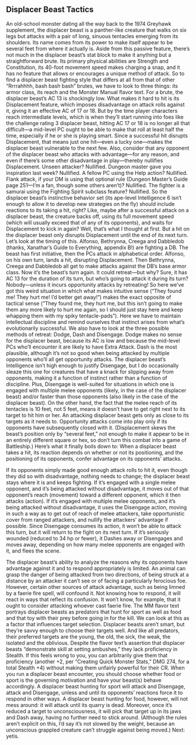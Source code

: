 ## Displacer Beast Tactics

An old-school monster dating all the way back to the 1974 Greyhawk supplement, the displacer beast is a panther-like creature that walks on six legs but attacks with a pair of long, sinuous tentacles emerging from its shoulders. Its name comes from its power to make itself appear to be several feet from where it actually is.
Aside from this passive feature, there’s not much in the displacer beast’s stat block to make it anything but a straightforward brute. Its primary physical abilities are Strength and Constitution, its 40-foot movement speed makes charging a snap, and it has no feature that allows or encourages a unique method of attack.
So to find a displacer beast fighting style that differs at all from that of other “Rrrrahhhh, bash bash bash” brutes, we have to look to three things: its armor class, its reach and the Monster Manual flavor text.
For a brute, the displacer beast’s AC 13 is shockingly low. What makes it hard to hit is its Displacement feature, which imposes disadvantage on attack rolls against it, giving it an effective AC of 17 or 18. But by the time player characters reach intermediate levels, which is when they’ll start running into foes like the challenge rating 3 displacer beast, hitting AC 17 or 18 is no longer all that difficult—a mid-level PC ought to be able to make that roll at least half the time, especially if he or she is playing smart. Since a successful hit disrupts Displacement, that means just one hit—even a lucky one—makes the displacer beast vulnerable to the next few.
Also, consider that any opponent of the displacer beast who attacks with advantage—for any reason, and even if there’s some other disadvantage in play—thereby nullifies Displacement. Unseen attacker? Nullified. Dungeon master gave you inspiration last week? Nullified. A fellow PC using the Help action? Nullified. Flank attack, if your DM is using that optional rule (Dungeon Master’s Guide page 251—I’m a fan, though some others aren’t)? Nullified. The fighter is a samurai using the Fighting Spirit subclass feature? Nullified.
So the displacer beast’s instinctive behavior set (its ape-level Intelligence 6 isn’t enough to allow it to develop new strategies on the fly) should include reactions to its taking a hit, right? Like, maybe after a successful attack on a displacer beast, the creature backs off, using its full movement speed (which will usually exceed that of any of its opponents), and waits for Displacement to kick in again?
Well, that’s what I thought at first. But a hit on the displacer beast only disrupts Displacement until the end of its next turn. Let’s look at the timing of this. Alfonso, Bethrynna, Creega and Dabbledob (thanks, Xanathar’s Guide to Everything, appendix B!) are fighting a DB. The beast has first initiative, then the PCs attack in alphabetical order. Alfonso, on his own turn, lands a hit, disrupting Displacement. Then Bethrynna, Creega and Dabbledob all get to make attacks against the DB’s base armor class.
Now it’s the beast’s turn again. It could retreat—but why? Sure, it has AC 13 for the duration of its turn, but who’s going to attack it during its turn? Nobody—unless it incurs opportunity attacks by retreating! So here we’ve got this weird situation in which what makes intuitive sense (“They found me! They hurt me! I’d better get away!”) makes the exact opposite of tactical sense (“They found me, they hurt me, but this isn’t going to make them any more likely to hurt me again, so I should just stay here and keep whapping them with my spiky tentacle-pads”).
Here we have to maintain intellectual discipline and remind ourselves that instinct arises from what’s evolutionarily successful. We also have to look at the three possible methods of retreat: Dodge, Dash and Disengage. Dodge makes no sense for the displacer beast, because its AC is low and because the mid-level PCs who’ll encounter it are likely to have Extra Attack. Dash is the most plausible, although it’s not so good when being attacked by multiple opponents who’ll all get opportunity attacks. The displacer beast’s Intelligence isn’t high enough to justify Disengage, but I do occasionally sleaze this one for creatures that have a knack for slipping away from opponents, making it a function of instinct rather than a function of discipline. Plus, Disengage is well-suited for situations in which one is engaged with multiple melee opponents (likely, in the case of the displacer beast) and/or faster than those opponents (also likely in the case of the displacer beast).
On the other hand, the fact that the melee reach of its tentacles is 10 feet, not 5 feet, means it doesn’t have to get right next to its target to hit him or her. An attacking displacer beast gets only as close to its targets as it needs to. Opportunity attacks come into play only if its opponents have subsequently closed with it. (Displacement skews the beast’s position only by “several feet,” not enough to make it appear to be in an entirely different square or hex, so don’t turn this combat into a game of Battleship.)
Here’s what it finally boils down to: When a displacer beast takes a hit, its reaction depends on whether or not its positioning, and the positioning of its opponents, confer advantage on its opponents’ attacks.

If its opponents simply made good enough attack rolls to hit it, even though they did so with disadvantage, nothing needs to change; the displacer beast stays where it is and keeps fighting.
If it’s engaged with a single melee opponent, and it’s being attacked without disadvantage, it moves out of that opponent’s reach (movement) toward a different opponent, which it then attacks (action).
If it’s engaged with multiple melee opponents, and it’s being attacked without disadvantage, it uses the Disengage action, moving in such a way as to get out of reach of melee attackers, take opportunistic cover from ranged attackers, and nullify the attackers’ advantage if possible. Since Disengage consumes its action, it won’t be able to attack this turn, but it will return to the fight on its next turn.
If it’s seriously wounded (reduced to 34 hp or fewer), it Dashes away or Disengages and moves away, depending on how many melee opponents are engaged with it, and flees the scene.

The displacer beast’s ability to analyze the reasons why its opponents have advantage against it and to respond appropriately is limited. An animal can grasp the danger of being attacked from two directions, of being struck at a distance by an attacker it can’t see or of facing a particularly ferocious foe. However, certain other sources of attack advantage, such as being limned by a faerie fire spell, will confound it. Not knowing how to respond, it will react in ways that reflect its confusion. It won’t know, for example, that it ought to consider attacking whoever cast faerie fire.
The MM flavor text portrays displacer beasts as predators that hunt for sport as well as food and that toy with their prey before going in for the kill. We can look at this as a factor that influences target selection. Displacer beasts aren’t smart, but they’re savvy enough to choose their targets well. And like all predators, their preferred targets are the young, the old, the sick, the weak, the isolated and the oblivious.
Despite the flavor text’s assertion that displacer beasts “demonstrate skill at setting ambushes,” they lack proficiency in Stealth. If this feels wrong to you, you can arbitrarily give them that proficiency (another +2, per “Creating Quick Monster Stats,” DMG 274, for a total Stealth +4) without making them unfairly powerful for their CR.
When you run a displacer beast encounter, you should choose whether food or sport is the governing motivation and have your beast(s) behave accordingly. A displacer beast hunting for sport will attack and Disengage, attack and Disengage, unless and until its opponents’ reactions force it to respond in other ways. A displacer beast hunting for food, however, will not mess around: it will attack until its quarry is dead. Moreover, once it’s reduced a target to unconsciousness, it will pick that target up in its jaws and Dash away, having no further need to stick around. (Although the rules aren’t explicit on this, I’d say it’s not slowed by the weight, because an unconscious grappled creature can’t struggle against being moved.)
Next: yetis.
